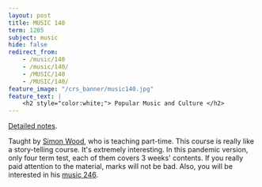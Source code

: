 ```yaml
---
layout: post
title: MUSIC 140
term: 1205
subject: music
hide: false
redirect_from:
    - /music/140
    - /music/140/
    - /MUSIC/140
    - /MUSIC/140/
feature_image: "/crs_banner/music140.jpg"
feature_text: |
    <h2 style="color:white;"> Popular Music and Culture </h2>
---
```


[Detailed notes](/md/1205/music140).

Taught by [Simon Wood](https://uwaterloo.ca/music/people-profiles/simon-wood), who is teaching part-time. This course is really like a story-telling course. It's extremely interesting. In this pandemic version, only four term test, each of them covers 3 weeks' contents. If you really paid attention to the material, marks will not be bad. Also, you will be interested in his [music 246](/music/246).
